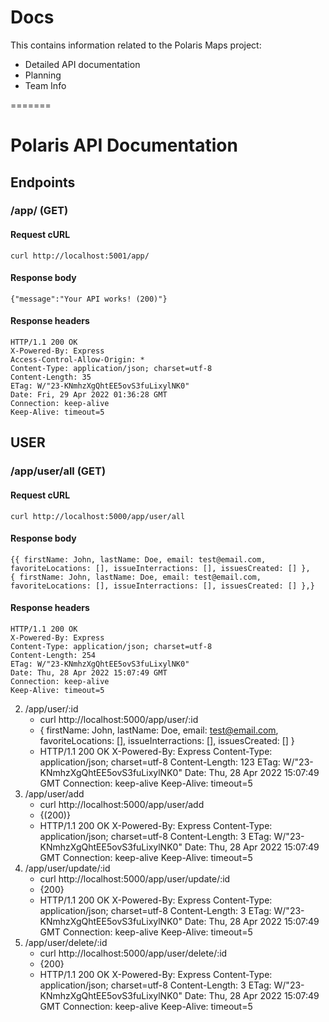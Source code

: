 # Docs

This contains information related to the Polaris Maps project:
- Detailed API documentation
- Planning
- Team Info

=======
# Polaris API Documentation

## Endpoints

### /app/ (GET)

#### Request cURL

```
curl http://localhost:5001/app/
```

#### Response body

```
{"message":"Your API works! (200)"}
```

#### Response headers

```
HTTP/1.1 200 OK
X-Powered-By: Express
Access-Control-Allow-Origin: *
Content-Type: application/json; charset=utf-8
Content-Length: 35
ETag: W/"23-KNmhzXgQhtEE5ovS3fuLixylNK0"
Date: Fri, 29 Apr 2022 01:36:28 GMT
Connection: keep-alive
Keep-Alive: timeout=5
```

## USER
### /app/user/all (GET)
#### Request cURL

```
curl http://localhost:5000/app/user/all
```

#### Response body

```
{{ firstName: John, lastName: Doe, email: test@email.com, favoriteLocations: [], issueInterractions: [], issuesCreated: [] },
{ firstName: John, lastName: Doe, email: test@email.com, favoriteLocations: [], issueInterractions: [], issuesCreated: [] },}
```

#### Response headers

```
HTTP/1.1 200 OK
X-Powered-By: Express
Content-Type: application/json; charset=utf-8
Content-Length: 254
ETag: W/"23-KNmhzXgQhtEE5ovS3fuLixylNK0"
Date: Thu, 28 Apr 2022 15:07:49 GMT
Connection: keep-alive
Keep-Alive: timeout=5
```


2.  /app/user/:id
       - curl http://localhost:5000/app/user/:id
       - { firstName: John, lastName: Doe, email: test@email.com, favoriteLocations: [], issueInterractions: [], issuesCreated: [] }
       -    HTTP/1.1 200 OK
            X-Powered-By: Express
            Content-Type: application/json; charset=utf-8
            Content-Length: 123
            ETag: W/"23-KNmhzXgQhtEE5ovS3fuLixylNK0"
            Date: Thu, 28 Apr 2022 15:07:49 GMT
            Connection: keep-alive
            Keep-Alive: timeout=5
3.  /app/user/add
       -  curl http://localhost:5000/app/user/add
       -  {(200)}
       -    HTTP/1.1 200 OK
            X-Powered-By: Express
            Content-Type: application/json; charset=utf-8
            Content-Length: 3
            ETag: W/"23-KNmhzXgQhtEE5ovS3fuLixylNK0"
            Date: Thu, 28 Apr 2022 15:07:49 GMT
            Connection: keep-alive
            Keep-Alive: timeout=5
4.  /app/user/update/:id
       - curl http://localhost:5000/app/user/update/:id
       - {200}
       -    HTTP/1.1 200 OK
            X-Powered-By: Express
            Content-Type: application/json; charset=utf-8
            Content-Length: 3
            ETag: W/"23-KNmhzXgQhtEE5ovS3fuLixylNK0"
            Date: Thu, 28 Apr 2022 15:07:49 GMT
            Connection: keep-alive
            Keep-Alive: timeout=5
5.  /app/user/delete/:id
       - curl http://localhost:5000/app/user/delete/:id
       - {200}
       -    HTTP/1.1 200 OK
            X-Powered-By: Express
            Content-Type: application/json; charset=utf-8
            Content-Length: 3
            ETag: W/"23-KNmhzXgQhtEE5ovS3fuLixylNK0"
            Date: Thu, 28 Apr 2022 15:07:49 GMT
            Connection: keep-alive
            Keep-Alive: timeout=5